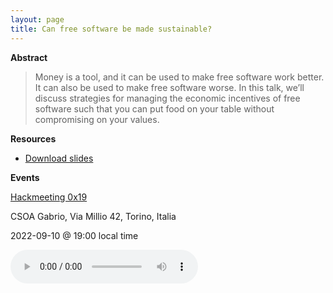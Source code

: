 ```yaml
---
layout: page
title: Can free software be made sustainable?
---
```


**Abstract**

> Money is a tool, and it can be used to make free software work better. It can
> also be used to make free software worse. In this talk, we’ll discuss
> strategies for managing the economic incentives of free software such that you
> can put food on your table without compromising on your values. 

**Resources**

- [Download slides](https://mirror.drewdevault.com/foss-and-money.pdf)

**Events**

[Hackmeeting 0x19](https://hackmeeting.org/hackit22/schedule.html#talk-a2eb7aa1-90ac-48b9-8ac9-b16235eb2daf)

CSOA Gabrio, Via Millio 42, Torino, Italia

2022-09-10 @ 19:00 local time

<audio controls src="https://mirror.drewdevault.com/hackmeeting-turin-free-software-sustainability.ogg"></audio>
